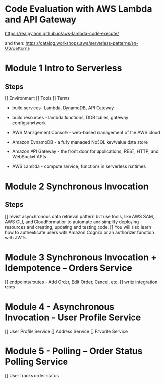 # Code Evaluation with AWS Lambda and API Gateway

https://realpython.github.io/aws-lambda-code-execute/

and then:
https://catalog.workshops.aws/serverless-patterns/en-US/patterns

# Module 1 Intro to Serverless
## Steps
[] Environment
[] Tools
[] Terms
- build services- Lambda, DynamoDB, API Gateway
- build resources - lambda functions, DDB tables, gateway configs/network

- AWS Management Console  - web-based management of the AWS cloud
- Amazon DynamoDB  - a fully managed NoSQL key/value data store
- Amazon API Gateway  - the front door for applications; REST, HTTP, and WebSocket APIs
- AWS Lambda  - compute service; functions in serverless runtimes

# Module 2 Synchronous Invocation
## Steps
[] revist asynchronous data retrieval pattern but use tools, like AWS SAM, AWS CLI, and CloudFormation to automate and simplify deploying resources and creating, updating and testing code.
[] You will also learn how to authenticate users with Amazon Cognito or an authorizer function with JWTs.


# Module 3 Synchronous Invocation + Idempotence – Orders Service
[] endpoints/routes - Add Order, Edit Order, Cancel, etc.
[] write integration tests

# Module 4 - Asynchronous Invocation - User Profile Service
[] User Profile Service
[] Address Service
[] Favorite Service

# Module 5 - Polling – Order Status Polling Service
[] User tracks order status

